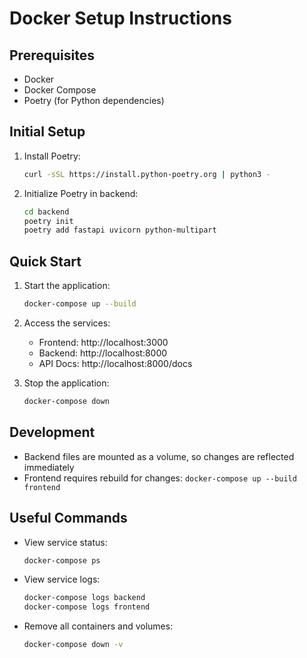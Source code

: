 # Docker Setup Instructions

## Prerequisites
- Docker
- Docker Compose
- Poetry (for Python dependencies)

## Initial Setup
1. Install Poetry:
   ```bash
   curl -sSL https://install.python-poetry.org | python3 -
   ```

2. Initialize Poetry in backend:
   ```bash
   cd backend
   poetry init
   poetry add fastapi uvicorn python-multipart
   ```

## Quick Start
1. Start the application:
   ```bash
   docker-compose up --build
   ```

2. Access the services:
   - Frontend: http://localhost:3000
   - Backend: http://localhost:8000
   - API Docs: http://localhost:8000/docs

3. Stop the application:
   ```bash
   docker-compose down
   ```

## Development
- Backend files are mounted as a volume, so changes are reflected immediately
- Frontend requires rebuild for changes: `docker-compose up --build frontend`

## Useful Commands
- View service status:
  ```bash
  docker-compose ps
  ```

- View service logs:
  ```bash
  docker-compose logs backend
  docker-compose logs frontend
  ```

- Remove all containers and volumes:
  ```bash
  docker-compose down -v
  ```
